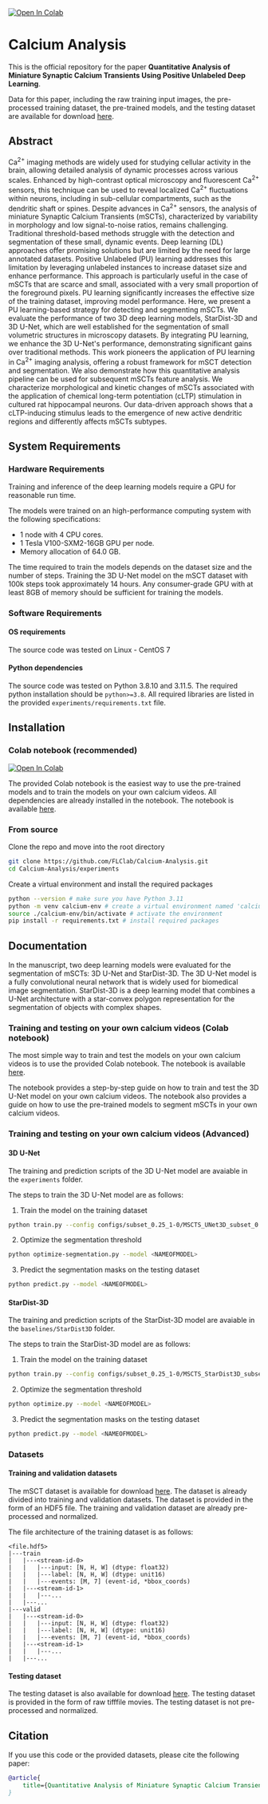 <a target="_blank" href="https://colab.research.google.com/github/FLClab/Calcium-Analysis/blob/main/CalciumUNet3D_ZeroCostDL4Mic.ipynb">
  <img src="https://colab.research.google.com/assets/colab-badge.svg" alt="Open In Colab"/>
</a>

# Calcium Analysis

This is the official repository for the paper **Quantitative Analysis of Miniature Synaptic Calcium Transients Using Positive Unlabeled Deep Learning**.

Data for this paper, including the raw training input images, the pre-processed training dataset, the pre-trained models, and the testing dataset are available for download [here](https://s3.valeria.science/flclab-calcium/index.html).

## Abstract

Ca<sup>2+</sup> imaging methods are widely used for studying cellular activity in the brain, allowing detailed analysis of dynamic processes across various scales. Enhanced by high-contrast optical microscopy and fluorescent Ca<sup>2+</sup> sensors, this technique can be used to reveal localized Ca<sup>2+</sup> fluctuations within neurons, including in sub-cellular compartments, such as the dendritic shaft or spines. Despite advances in Ca<sup>2+</sup> sensors, the analysis of miniature Synaptic Calcium Transients (mSCTs), characterized by variability in morphology and low signal-to-noise ratios, remains challenging. Traditional threshold-based methods struggle with the detection and segmentation of these small, dynamic events. Deep learning (DL) approaches offer promising solutions but are limited by the need for large annotated datasets. Positive Unlabeled (PU) learning addresses this limitation by leveraging unlabeled instances to increase dataset size and enhance performance. This approach is particularly useful in the case of mSCTs that are scarce and small, associated with a very small proportion of the foreground pixels. PU learning significantly increases the effective size of the training dataset, improving model performance. Here, we present a PU learning-based strategy for detecting and segmenting mSCTs. We evaluate the performance of two 3D deep learning models, StarDist-3D and 3D U-Net, which are well established for the segmentation of small volumetric structures in microscopy datasets. By integrating PU learning, we enhance the 3D U-Net's performance, demonstrating significant gains over traditional methods. This work pioneers the application of PU learning in Ca<sup>2+</sup> imaging analysis, offering a robust framework for mSCT detection and segmentation. We also demonstrate how this quantitative analysis pipeline can be used for subsequent mSCTs feature analysis. We characterize morphological and kinetic changes of mSCTs associated with the application of chemical long-term potentiation (cLTP) stimulation in cultured rat hippocampal neurons. Our data-driven approach shows that a cLTP-inducing stimulus leads to the emergence of new active dendritic regions and differently affects mSCTs subtypes. 

## System Requirements

### Hardware Requirements

Training and inference of the deep learning models require a GPU for reasonable run time.

The models were trained on an high-performance computing system with the following specifications:
- 1 node with 4 CPU cores.
- 1 Tesla V100-SXM2-16GB GPU per node.
- Memory allocation of 64.0 GB.

The time required to train the models depends on the dataset size and the number of steps. Training the 3D U-Net model on the mSCT dataset with 100k steps took approximately 14 hours. Any consumer-grade GPU with at least 8GB of memory should be sufficient for training the models.

### Software Requirements

#### OS requirements 
The source code was tested on Linux - CentOS 7

#### Python dependencies 
The source code was tested on Python 3.8.10 and 3.11.5. The required python installation should be `python>=3.8`. All required libraries are listed in the provided `experiments/requirements.txt` file.

## Installation

### Colab notebook (recommended)

<a target="_blank" href="https://colab.research.google.com/github/FLClab/Calcium-Analysis/blob/main/CalciumUNet3D_ZeroCostDL4Mic.ipynb">
  <img src="https://colab.research.google.com/assets/colab-badge.svg" alt="Open In Colab"/>
</a>

The provided Colab notebook is the easiest way to use the pre-trained models and to train the models on your own calcium videos. All dependencies are already installed in the notebook. The notebook is available [here](https://colab.research.google.com/github/FLClab/Calcium-Analysis/blob/main/CalciumUNet3D_ZeroCostDL4Mic.ipynb).

### From source

Clone the repo and move into the root directory

```bash
git clone https://github.com/FLClab/Calcium-Analysis.git
cd Calcium-Analysis/experiments
```

Create a virtual environment and install the required packages 
```bash
python --version # make sure you have Python 3.11
python -m venv calcium-env # create a virtual environment named 'calcium-env`
source ./calcium-env/bin/activate # activate the environment
pip install -r requirements.txt # install required packages
```

## Documentation

In the manuscript, two deep learning models were evaluated for the segmentation of mSCTs: 3D U-Net and StarDist-3D. The 3D U-Net model is a fully convolutional neural network that is widely used for biomedical image segmentation. StarDist-3D is a deep learning model that combines a U-Net architecture with a star-convex polygon representation for the segmentation of objects with complex shapes. 

### Training and testing on your own calcium videos (Colab notebook)

The most simple way to train and test the models on your own calcium videos is to use the provided Colab notebook. The notebook is available [here](https://colab.research.google.com/github/FLClab/Calcium-Analysis/blob/main/CalciumUNet3D_ZeroCostDL4Mic.ipynb).

The notebook provides a step-by-step guide on how to train and test the 3D U-Net model on your own calcium videos. The notebook also provides a guide on how to use the pre-trained models to segment mSCTs in your own calcium videos.

### Training and testing on your own calcium videos (Advanced)

#### 3D U-Net

The training and prediction scripts of the 3D U-Net model are avaiable in the `experiments` folder. 

The steps to train the 3D U-Net model are as follows:
1. Train the model on the training dataset
```bash
python train.py --config configs/subset_0.25_1-0/MSCTS_UNet3D_subset_0.yml
```

2. Optimize the segmentation threshold
```bash
python optimize-segmentation.py --model <NAMEOFMODEL>
```

3. Predict the segmentation masks on the testing dataset
```bash
python predict.py --model <NAMEOFMODEL>
```

#### StarDist-3D

The training and prediction scripts of the StarDist-3D model are avaiable in the `baselines/StarDist3D` folder.

The steps to train the StarDist-3D model are as follows:
1. Train the model on the training dataset
```bash
python train.py --config configs/subset_0.25_1-0/MSCTS_StarDist3D_subset_0.yml
```

2. Optimize the segmentation threshold
```bash
python optimize.py --model <NAMEOFMODEL>
```

3. Predict the segmentation masks on the testing dataset
```bash
python predict.py --model <NAMEOFMODEL>
```

### Datasets

#### Training and validation datasets

The mSCT dataset is available for download [here](https://s3.valeria.science/flclab-calcium/index.html). The dataset is already divided into training and validation datasets. The dataset is provided in the form of an HDF5 file. The training and validation dataset are already pre-processed and normalized. 

The file architecture of the training dataset is as follows:
```
<file.hdf5>
|---train
|   |---<stream-id-0>
|   |   |---input: [N, H, W] (dtype: float32)
|   |   |---label: [N, H, W] (dtype: unit16)
|   |   |---events: [M, 7] (event-id, *bbox_coords)
|   |---<stream-id-1>
|   |   |---...
|   |---...
|---valid
|   |---<stream-id-0>
|   |   |---input: [N, H, W] (dtype: float32)
|   |   |---label: [N, H, W] (dtype: unit16)
|   |   |---events: [M, 7] (event-id, *bbox_coords)
|   |---<stream-id-1>
|   |   |---...
|   |---...    
```

#### Testing dataset

The testing dataset is also available for download [here](https://s3.valeria.science/flclab-calcium/index.html). The testing dataset is provided in the form of raw tifffile movies. The testing dataset is not pre-processed and normalized.

## Citation

If you use this code or the provided datasets, please cite the following paper:

```bibtex
@article{
    title={Quantitative Analysis of Miniature Synaptic Calcium Transients Using Positive Unlabeled Deep Learning}
}
```
